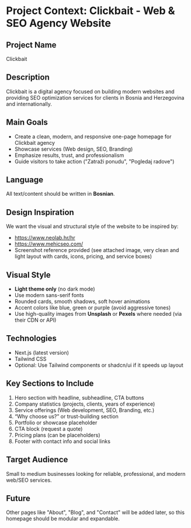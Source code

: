 # Project Context: Clickbait - Web & SEO Agency Website

## Project Name
Clickbait

## Description
Clickbait is a digital agency focused on building modern websites and providing SEO optimization services for clients in Bosnia and Herzegovina and internationally.

## Main Goals
- Create a clean, modern, and responsive one-page homepage for Clickbait agency
- Showcase services (Web design, SEO, Branding)
- Emphasize results, trust, and professionalism
- Guide visitors to take action ("Zatraži ponudu", "Pogledaj radove")

## Language
All text/content should be written in **Bosnian**.

## Design Inspiration
We want the visual and structural style of the website to be inspired by:
- https://www.neolab.hr/hr
- https://www.mehicseo.com/
- Screenshot reference provided (see attached image, very clean and light layout with cards, icons, pricing, and service boxes)

## Visual Style
- **Light theme only** (no dark mode)
- Use modern sans-serif fonts
- Rounded cards, smooth shadows, soft hover animations
- Accent colors like blue, green or purple (avoid aggressive tones)
- Use high-quality images from **Unsplash** or **Pexels** where needed (via their CDN or API)

## Technologies
- Next.js (latest version)
- Tailwind CSS
- Optional: Use Tailwind components or shadcn/ui if it speeds up layout

## Key Sections to Include
1. Hero section with headline, subheadline, CTA buttons
2. Company statistics (projects, clients, years of experience)
3. Service offerings (Web development, SEO, Branding, etc.)
4. “Why choose us?” or trust-building section
5. Portfolio or showcase placeholder
6. CTA block (request a quote)
7. Pricing plans (can be placeholders)
8. Footer with contact info and social links

## Target Audience
Small to medium businesses looking for reliable, professional, and modern web/SEO services.

## Future
Other pages like "About", "Blog", and "Contact" will be added later, so this homepage should be modular and expandable.

